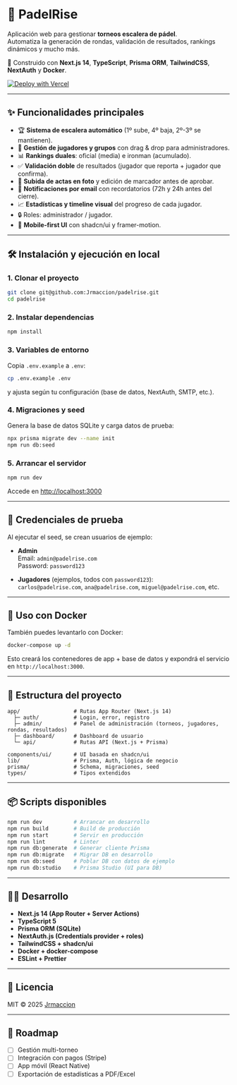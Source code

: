 # 🎾 PadelRise

Aplicación web para gestionar **torneos escalera de pádel**.  
Automatiza la generación de rondas, validación de resultados, rankings dinámicos y mucho más.  

🚀 Construido con **Next.js 14**, **TypeScript**, **Prisma ORM**, **TailwindCSS**, **NextAuth** y **Docker**.

[![Deploy with Vercel](https://vercel.com/button)](https://vercel.com/new/clone?repository-url=https://github.com/Jrmaccion/padelrise)

---

## ✨ Funcionalidades principales

- 🏆 **Sistema de escalera automático** (1º sube, 4º baja, 2º-3º se mantienen).
- 👥 **Gestión de jugadores y grupos** con drag & drop para administradores.
- 📊 **Rankings duales**: oficial (media) e ironman (acumulado).
- ✅ **Validación doble** de resultados (jugador que reporta + jugador que confirma).
- 📸 **Subida de actas en foto** y edición de marcador antes de aprobar.
- 🔔 **Notificaciones por email** con recordatorios (72h y 24h antes del cierre).
- 📈 **Estadísticas y timeline visual** del progreso de cada jugador.
- 🔒 Roles: administrador / jugador.
- 📱 **Mobile-first UI** con shadcn/ui y framer-motion.

---

## 🛠️ Instalación y ejecución en local

### 1. Clonar el proyecto
```bash
git clone git@github.com:Jrmaccion/padelrise.git
cd padelrise
```

### 2. Instalar dependencias
```bash
npm install
```

### 3. Variables de entorno
Copia `.env.example` a `.env`:
```bash
cp .env.example .env
```
y ajusta según tu configuración (base de datos, NextAuth, SMTP, etc.).

### 4. Migraciones y seed
Genera la base de datos SQLite y carga datos de prueba:
```bash
npx prisma migrate dev --name init
npm run db:seed
```

### 5. Arrancar el servidor
```bash
npm run dev
```

Accede en [http://localhost:3000](http://localhost:3000)

---

## 🔐 Credenciales de prueba

Al ejecutar el seed, se crean usuarios de ejemplo:

- **Admin**  
  Email: `admin@padelrise.com`  
  Password: `password123`

- **Jugadores** (ejemplos, todos con `password123`):  
  `carlos@padelrise.com`, `ana@padelrise.com`, `miguel@padelrise.com`, etc.

---

## 🐳 Uso con Docker

También puedes levantarlo con Docker:

```bash
docker-compose up -d
```

Esto creará los contenedores de app + base de datos y expondrá el servicio en `http://localhost:3000`.

---

## 📂 Estructura del proyecto

```
app/                 # Rutas App Router (Next.js 14)
  ├─ auth/           # Login, error, registro
  ├─ admin/          # Panel de administración (torneos, jugadores, rondas, resultados)
  ├─ dashboard/      # Dashboard de usuario
  └─ api/            # Rutas API (Next.js + Prisma)

components/ui/       # UI basada en shadcn/ui
lib/                 # Prisma, Auth, lógica de negocio
prisma/              # Schema, migraciones, seed
types/               # Tipos extendidos
```

---

## 📦 Scripts disponibles

```bash
npm run dev          # Arrancar en desarrollo
npm run build        # Build de producción
npm run start        # Servir en producción
npm run lint         # Linter
npm run db:generate  # Generar cliente Prisma
npm run db:migrate   # Migrar DB en desarrollo
npm run db:seed      # Poblar DB con datos de ejemplo
npm run db:studio    # Prisma Studio (UI para DB)
```

---

## 👨‍💻 Desarrollo

- **Next.js 14 (App Router + Server Actions)**
- **TypeScript 5**
- **Prisma ORM (SQLite)**
- **NextAuth.js (Credentials provider + roles)**
- **TailwindCSS + shadcn/ui**
- **Docker + docker-compose**
- **ESLint + Prettier**

---

## 📜 Licencia

MIT © 2025 [Jrmaccion](https://github.com/Jrmaccion)

---

## 🚀 Roadmap

- [ ] Gestión multi-torneo
- [ ] Integración con pagos (Stripe)
- [ ] App móvil (React Native)
- [ ] Exportación de estadísticas a PDF/Excel